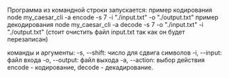 Программа из командной строки запускается: 
пример кодирования node my_caesar_cli -a encode -s 7 -i "./input.txt" -o "./output.txt" 
пример декодирования node my_caesar_cli -a decode -s 7 -o "./input.txt" -i "./output.txt" (стоит очистить файл input.txt так как он будет перезаписан)

команды и аргументы:
-s, --shift: число для сдвига символов
-i, --input: файл входа
-o, --output: файл выхода
-a, --action: выбор действия encode - кодирование, decode - декадирование.

